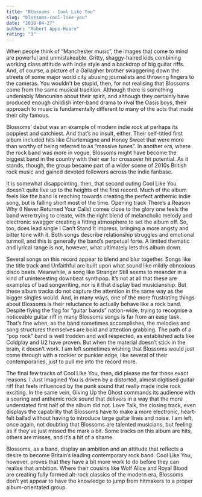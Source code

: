 ```yaml
---
title: "Blossoms - Cool Like You"
slug: "blossoms-cool-like-you"
date: "2018-04-27"
author: "Robert Apps-Hoare"
rating: "3"
---
```


When people think of “Manchester music”, the images that come to mind are powerful and unmistakeable. Gritty, shaggy-haired kids combining working class attitude with indie style and a backdrop of big guitar riffs. And, of course, a picture of a Gallagher brother swaggering down the streets of some major world city abusing journalists and throwing fingers to the cameras. You wouldn’t be stupid, then, for not realising that Blossoms come from the same musical tradition. Although there is something undeniably Mancunian about their spirit, and although they certainly have produced enough childish inter-band drama to rival the Oasis boys, their approach to music is fundamentally different to many of the acts that made their city famous.

Blossoms’ debut was an example of modern indie rock at perhaps its poppiest and catchiest. And that’s no insult, either. Their self-titled first album included hits like Charlemagne and Honey Sweet that were more than worthy of being referred to as “massive tunes”. In another era, where the rock band was more in vogue, Blossoms might have become the biggest band in the country with their ear for crossover hit potential. As it stands, though, the group became part of a wider scene of 2010s British rock music and gained devoted followers across the indie fanbase.

It is somewhat disappointing, then, that second outing Cool Like You doesn’t quite live up to the heights of the first record. Much of the album feels like the band is reaching towards creating the perfect anthemic indie song, but is falling short most of the time. Opening track There’s a Reason Why (I Never Returned Your Calls) comes close to the glory one feels the band were trying to create, with the right blend of melancholic melody and electronic swagger creating a fitting atmosphere to set the album off. So, too, does lead single I Can’t Stand It impress, bringing a more angsty and bitter tone with it. Both songs describe relationship struggles and emotional turmoil, and this is generally the band’s perpetual forte. A limited thematic and lyrical range is not, however, what ultimately lets this album down.

Several songs on this record appear to blend and blur together. Songs like the title track and Unfaithful are built upon what sound like mildly obnoxious disco beats. Meanwhile, a song like Stranger Still seems to meander in a kind of uninteresting downbeat synthpop. It’s not at all that these are examples of bad songwriting, nor is it that display bad musicianship. But these album tracks do not capture the attention in the same way as the bigger singles would. And, in many ways, one of the more frustrating things about Blossoms is their reluctance to actually behave like a rock band. Despite flying the flag for “guitar bands” nation-wide, trying to recognise a noticeable guitar riff in many Blossoms songs is far from an easy task. That’s fine when, as the band sometimes accomplishes, the melodies and song structures themselves are bold and attention grabbing. The path of a “pop rock” band is well trodden and well respected, as established acts like Coldplay and U2 have proven. But when the material doesn’t stick in the brain, it doesn’t work. I am left sometimes wishing that Blossoms would just come through with a rockier or punkier edge, like several of their contemporaries, just to pull me into the record more.

The final few tracks of Cool Like You, then, did please me for those exact reasons. I Just Imagined You is driven by a distorted, almost digitised guitar riff that feels influenced by the punk sound that really made indie rock exciting. In the same vein, Giving Up the Ghost commands its audience with a soaring and anthemic rock sound that delivers in a way that the more understated first half of the album did not. Love Talk, the closing track, even displays the capability that Blossoms have to make a more electronic, heart-felt ballad without having to introduce large guitar lines and noise. I am left, once again, not doubting that Blossoms are talented musicians, but feeling as if they’ve just missed the mark a bit. Some tracks on this album are hits, others are misses, and it’s a bit of a shame.

Blossoms, as a band, display an ambition and an attitude that reflects a desire to become Britain’s leading contemporary rock band. Cool Like You, however, proves that they have a bit more work to do before they can realise that ambition. Where their cousins like Wolf Alice and Royal Blood are creating fully formed alt-rock classics of the modern era, Blossoms don’t yet appear to have the knowledge to jump from hitmakers to a proper album-orientated group.
